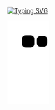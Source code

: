 [![Typing SVG](https://readme-typing-svg.herokuapp.com?color=%2336BCF7&center=true&vCenter=true&width=600&lines=Hi+there+👋,+I+am+Milan+Danilovic;+Welcome+to+My+Profile!;+I+am+interested+in+AI+and+web+development.+🧠;Always+learning+new+things.+💡)](https://git.io/typing-svg)

![Snake](https://github.com/MilanDanilovic/MilanDanilovic/blob/output/github-contribution-grid-snake.svg)
